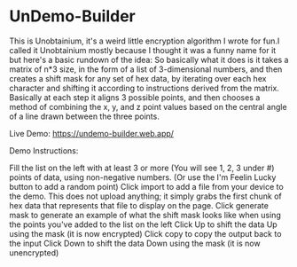 # UnDemo-Builder
 
This is Unobtainium, it's a weird little encryption algorithm I wrote for fun.I called it Unobtainium mostly because I thought it was a funny name for it but here's a basic rundown of the idea: So basically what it does is it takes a matrix of n*3 size, in the form of a list of 3-dimensional numbers, and then creates a shift mask for any set of hex data, by iterating over each hex character and shifting it according to instructions derived from the matrix. Basically at each step it aligns 3 possible points, and then chooses a method of combining the x, y, and z point values based on the central angle of a line drawn between the three points.

Live Demo: https://undemo-builder.web.app/

Demo Instructions:

Fill the list on the left with at least 3 or more (You will see 1, 2, 3 under #) points of data, using non-negative numbers. (Or use the I'm Feelin Lucky button to add a random point)
Click import to add a file from your device to the demo. This does not upload anything; it simply grabs the first chunk of hex data that represents that file to display on the page.
Click generate mask to generate an example of what the shift mask looks like when using the points you've added to the list on the left
Click Up to shift the data Up using the mask (it is now encrypted)
Click copy to copy the output back to the input
Click Down to shift the data Down using the mask (it is now unencrypted)
